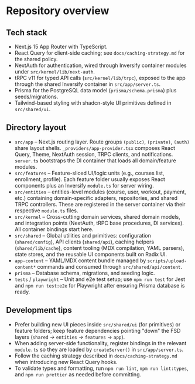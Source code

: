 # Repository overview

## Tech stack
- Next.js 15 App Router with TypeScript.
- React Query for client-side caching; see `docs/caching-strategy.md` for the shared policy.
- NextAuth for authentication, wired through Inversify container modules under `src/kernel/lib/next-auth`.
- tRPC v11 for typed API calls (`src/kernel/lib/trpc`), exposed to the app through the shared Inversify container in `src/app/server.ts`.
- Prisma for the PostgreSQL data model (`prisma/schema.prisma`) plus seeds/migrations.
- Tailwind-based styling with shadcn-style UI primitives defined in `src/shared/ui`.

## Directory layout
- `src/app` – Next.js routing layer. Route groups `(public)`, `(private)`, `(auth)` share layout shells. `_providers/app-provider.tsx` composes React Query, Theme, NextAuth session, TRPC clients, and notifications. `server.ts` bootstraps the DI container that loads all domain/feature modules.
- `src/features` – Feature-sliced UI/logic units (e.g., courses list, enrollment, profile). Each feature folder usually exposes React components plus an Inversify `module.ts` for server wiring.
- `src/entities` – entities-level modules (course, user, workout, payment, etc.) containing domain-specific adapters, repositories, and shared TRPC controllers. These are registered in the server container via their respective `module.ts` files.
- `src/kernel` – Cross-cutting domain services, shared domain models, and integration points (NextAuth, tRPC base procedures, DI services). All container bindings start here.
- `src/shared` – Global utilities and primitives: configuration (`shared/config`), API clients (`shared/api`), caching helpers (`shared/lib/cache`), content tooling (MDX compilation, YAML parsers), state stores, and the reusable UI components built on Radix UI.
- `app-content` – YAML/MDX content bundle managed by `scripts/upload-content*` commands and consumed through `src/shared/api/content`.
- `prisma` – Database schema, migrations, and seeding logic.
- `tests` / `playwright` – Unit and e2e test setup; use `npm run test` for Jest and `npm run test:e2e` for Playwright after ensuring Prisma database is ready.

## Development tips
- Prefer building new UI pieces inside `src/shared/ui` (for primitives) or feature folders; keep feature dependencies pointing "down" the FSD layers (`shared` → `entities` → `features` → `app`).
- When adding server-side functionality, register bindings in the relevant `module.ts` so they are loaded by `createServer()` in `src/app/server.ts`.
- Follow the caching strategy described in `docs/caching-strategy.md` when introducing new React Query hooks.
- To validate types and formatting, run `npm run lint`, `npm run lint:types`, and `npm run prettier` as needed before committing.
